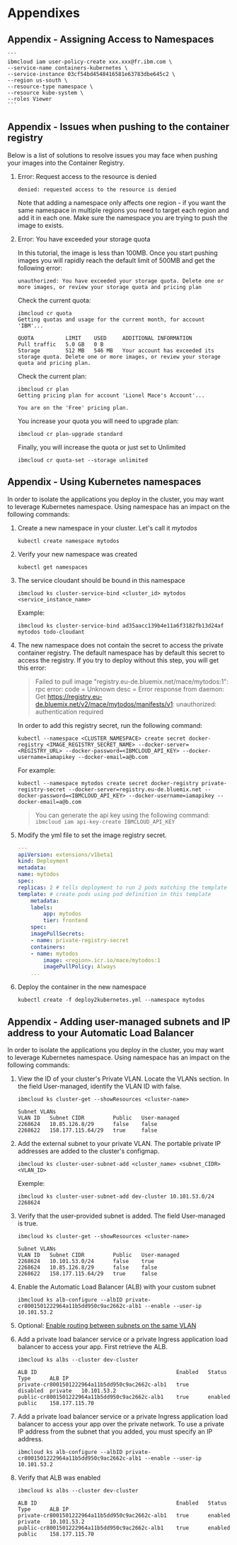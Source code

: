 # Appendixes

## Appendix - Assigning Access to Namespaces
    ```
    ibmcloud iam user-policy-create xxx.xxx@fr.ibm.com \
    --service-name containers-kubernetes \
    --service-instance 03cf54bd4548416581e63783dbe645c2 \
    --region us-south \
    --resource-type namespace \
    --resource kube-system \
    --roles Viewer
    ```


## Appendix - Issues when pushing to the container registry

Below is a list of solutions to resolve issues you may face when pushing your images into the Container Registry.

1. Error: Request access to the resource is denied

    ```
    denied: requested access to the resource is denied
    ```
    Note that adding a namespace only affects one region - if you want the same namespace in multiple regions you need to target each region and add it in each one. Make sure the namespace you are trying to push the image to exists.

1. Error: You have exceeded your storage quota

    In this tutorial, the image is less than 100MB. Once you start pushing images you will rapidly reach the default limit of 500MB and get the following error:
    ```
    unauthorized: You have exceeded your storage quota. Delete one or more images, or review your storage quota and pricing plan
    ```
    Check the current quota:
    ```
    ibmcloud cr quota
    Getting quotas and usage for the current month, for account 'IBM'...

    QUOTA          LIMIT    USED     ADDITIONAL INFORMATION
    Pull traffic   5.0 GB   0 B
    Storage        512 MB   546 MB   Your account has exceeded its storage quota. Delete one or more images, or review your storage quota and pricing plan.
    ```
    Check the current plan:
    ```
    ibmcloud cr plan
    Getting pricing plan for account 'Lionel Mace's Account'...

    You are on the 'Free' pricing plan.
    ```
    You increase your quota you will need to upgrade plan:
    ```
    ibmcloud cr plan-upgrade standard
    ```
    Finally, you will increase the quota or just set to Unlimited
    ```
    ibmcloud cr quota-set --storage unlimited
    ```

## Appendix - Using Kubernetes namespaces

In order to isolate the applications you deploy in the cluster, you may want to leverage Kubernetes namespace. Using namespace has an impact on the following commands:

1. Create a new namespace in your cluster. Let's call it *mytodos*
    ```
    kubectl create namespace mytodos
    ```

1. Verify your new namespace was created
    ```
    kubectl get namespaces
    ```

1. The service cloudant should be bound in this namespace
    ```
    ibmcloud ks cluster-service-bind <cluster_id> mytodos <service_instance_name>
    ```
    Example:
    ```
    ibmcloud ks cluster-service-bind ad35aacc139b4e11a6f3182fb13d24af mytodos todo-cloudant
    ```

1. The new namespace does not contain the secret to access the private container registry. The default namespace has by default this secret to access the registry. If you try to deploy without this step, you will get this error:
    > Failed to pull image "registry.eu-de.bluemix.net/mace/mytodos:1": rpc error: code = Unknown desc = Error response from daemon: Get https://registry.eu-de.bluemix.net/v2/mace/mytodos/manifests/v1: unauthorized: authentication required
    
    In order to add this registry secret, run the following command:
    ```
    kubectl --namespace <CLUSTER_NAMESPACE> create secret docker-registry <IMAGE_REGISTRY_SECRET_NAME> --docker-server=<REGISTRY_URL> --docker-password=<IBMCLOUD_API_KEY> --docker-username=iamapikey --docker-email=a@b.com
    ```
    For example:
    ```
    kubectl --namespace mytodos create secret docker-registry private-registry-secret --docker-server=registry.eu-de.bluemix.net --docker-password=<IBMCLOUD_API_KEY> --docker-username=iamapikey --docker-email=a@b.com
    ```
    > You can generate the api key using the following command:
    ```ibmcloud iam api-key-create IBMCLOUD_API_KEY```

1. Modify the yml file to set the image registry secret.
    ```yaml
    ---
    apiVersion: extensions/v1beta1
    kind: Deployment
    metadata:
    name: mytodos
    spec:
    replicas: 2 # tells deployment to run 2 pods matching the template
    template: # create pods using pod definition in this template
        metadata:
        labels:
            app: mytodos
            tier: frontend
        spec:
        imagePullSecrets:
        - name: private-registry-secret
        containers:
        - name: mytodos
            image: <region>.icr.io/mace/mytodos:1
            imagePullPolicy: Always
        ...
    ```

1. Deploy the container in the new namespace
    ```
    kubectl create -f deploy2kubernetes.yml --namespace mytodos
    ```


## Appendix - Adding user-managed subnets and IP address to your Automatic Load Balancer

In order to isolate the applications you deploy in the cluster, you may want to leverage Kubernetes namespace. Using namespace has an impact on the following commands:

1. View the ID of your cluster's Private VLAN. Locate the VLANs section. In the field User-managed, identify the VLAN ID with false.
    ```
    ibmcloud ks cluster-get --showResources <cluster-name>
    ```
    ```
    Subnet VLANs
    VLAN ID   Subnet CIDR         Public   User-managed   
    2268624   10.85.126.8/29      false    false   
    2268622   158.177.115.64/29   true     false   
    ```

1. Add the external subnet to your private VLAN. The portable private IP addresses are added to the cluster's configmap.
    ```
    ibmcloud ks cluster-user-subnet-add <cluster_name> <subnet_CIDR> <VLAN_ID>
    ```
    Exemple:
    ```
    ibmcloud ks cluster-user-subnet-add dev-cluster 10.101.53.0/24 2268624
    ```

1. Verify that the user-provided subnet is added. The field User-managed is true.
    ```
    ibmcloud ks cluster-get --showResources <cluster-name>
    ```
    ```
    Subnet VLANs
    VLAN ID   Subnet CIDR         Public   User-managed   
    2268624   10.101.53.0/24      false    true 
    2268624   10.85.126.8/29      false    false   
    2268622   158.177.115.64/29   true     false   
    ```

1. Enable the Automatic Load Balancer (ALB) with your custom subnet
    ```
    ibmcloud ks alb-configure --albID private-cr8001501222964a11b5dd950c9ac2662c-alb1 --enable --user-ip 10.101.53.2
    ```

1. Optional: [Enable routing between subnets on the same VLAN](https://cloud.ibm.com/docs/containers/cs_subnets.html#vlan-spanning)

1. Add a private load balancer service or a private Ingress application load balancer to access your app. First retrieve the ALB.
    ```
    ibmcloud ks albs --cluster dev-cluster
    ```
    ```
    ALB ID                                            Enabled   Status    Type      ALB IP   
    private-cr8001501222964a11b5dd950c9ac2662c-alb1   true      disabled  private   10.101.53.2   
    public-cr8001501222964a11b5dd950c9ac2662c-alb1    true      enabled   public    158.177.115.70 
    ```

1. Add a private load balancer service or a private Ingress application load balancer to access your app over the private network. To use a private IP address from the subnet that you added, you must specify an IP address. 
    ```
    ibmcloud ks alb-configure --albID private-cr8001501222964a11b5dd950c9ac2662c-alb1 --enable --user-ip 10.101.53.2
    ```

1. Verify that ALB was enabled
    ```
    ibmcloud ks albs --cluster dev-cluster
    ```
    ```
    ALB ID                                            Enabled   Status    Type      ALB IP   
    private-cr8001501222964a11b5dd950c9ac2662c-alb1   true      enabled   private   10.101.53.2   
    public-cr8001501222964a11b5dd950c9ac2662c-alb1    true      enabled   public    158.177.115.70 
    ```